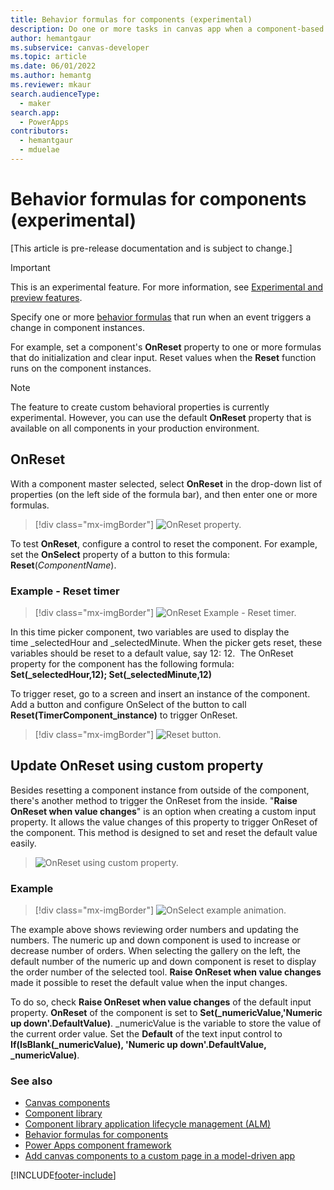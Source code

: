 ```yaml
---
title: Behavior formulas for components (experimental)
description: Do one or more tasks in canvas app when a component-based action occurs.
author: hemantgaur
ms.subservice: canvas-developer
ms.topic: article
ms.date: 06/01/2022
ms.author: hemantg
ms.reviewer: mkaur
search.audienceType:
  - maker
search.app:
  - PowerApps
contributors:
  - hemantgaur
  - mduelae
---
```


# Behavior formulas for components (experimental)

[This article is pre-release documentation and is subject to change.]

> [!IMPORTANT]
> This is an experimental feature. For more information, see [Experimental and preview features](working-with-experimental-preview.md).

Specify one or more [behavior formulas](working-with-formulas-in-depth.md) that run when an event triggers a change in component instances.

For example, set a component's **OnReset** property to one or more formulas that do initialization and clear input. Reset values when the **Reset** function runs on the component instances.

> [!NOTE]
> The feature to create custom behavioral properties is currently experimental. However, you can use the default **OnReset** property that is available on all components in your production environment.

## OnReset

With a component master selected, select **OnReset** in the drop-down list of properties (on the left side of the formula bar), and then enter one or more formulas.

> [!div class="mx-imgBorder"]
> ![OnReset property.](./media/component-behavior/example-onreset.png "OnReset property")

To test **OnReset**, configure a control to reset the component. For example, set the **OnSelect** property of a button to this formula: **Reset**(*ComponentName*).

### Example - Reset timer

> [!div class="mx-imgBorder"]
> ![OnReset Example - Reset timer.](./media/component-behavior/Resettimer.gif "OnReset Example - Reset timer")

In this time picker component, two variables are used to display the time _selectedHour and _selectedMinute. When the picker gets reset, these variables should be reset to a default value, say 12: 12.  The OnReset property for the component has the following formula: **Set(_selectedHour,12); Set(_selectedMinute,12)**

To trigger reset, go to a screen and insert an instance of the component. Add a button and configure OnSelect of the button to call **Reset(TimerComponent_instance)**  to trigger OnReset.

> [!div class="mx-imgBorder"]
> ![Reset button.](./media/component-behavior/reset-button.png "Reset button")

## Update OnReset using custom property

Besides resetting a component instance from outside of the component, there's another method to trigger the OnReset from the inside. "**Raise OnReset when value changes**" is an option when creating a custom input property. It allows the value changes of this property to trigger OnReset of the component. This method is designed to set and reset the default value easily. 

> ![OnReset using custom property.](./media/component-behavior/property-trigger.png "OnReset using custom property")

### Example

> [!div class="mx-imgBorder"]
> ![OnSelect example animation.](./media/component-behavior/updateordernumber2.gif "OnSelect example animation")

The example above shows reviewing order numbers and updating the numbers. The numeric up and down component is used to increase or decrease number of orders. When selecting the gallery on the left, the default number of the numeric up and down component is reset to display the order number of the selected tool. **Raise OnReset when value changes** made it possible to reset the default value when the input changes. 

To do so, check **Raise OnReset when value changes** of the default input property. **OnReset** of the component is set to **Set(_numericValue,'Numeric up down'.DefaultValue)**. _numericValue is the variable to store the value of the current order value. Set the **Default** of the text input control to **If(IsBlank(_numericValue), 'Numeric up down'.DefaultValue, _numericValue)**.

### See also

- [Canvas components](create-component.md)
- [Component library](component-library.md)
- [Component library application lifecycle management (ALM)](component-library.md)
- [Behavior formulas for components](component-behavior.md)
- [Power Apps component framework](../../developer/component-framework/component-framework-for-canvas-apps.md) 
- [Add canvas components to a custom page in a model-driven app](../model-driven-apps/page-canvas-components.md)

[!INCLUDE[footer-include](../../includes/footer-banner.md)]